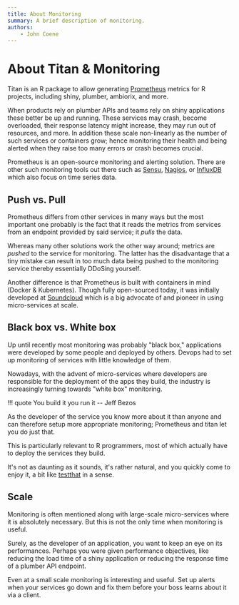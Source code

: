 ```yaml
---
title: About Monitoring
summary: A brief description of monitoring.
authors:
    - John Coene
---
```


# About Titan & Monitoring

Titan is an R package to allow generating [Prometheus](https://prometheus.io/) metrics for R projects, including shiny, plumber, ambiorix, and more.

When products rely on plumber APIs and teams rely on shiny applications these better be up and running. These services may crash, become overloaded, their response latency might increase, they may run out of resources, and more. In addition these scale non-linearly as the number of such services or containers grow; hence monitoring their health and being alerted when they raise too many errors or crash becomes crucial. 

Prometheus is an open-source monitoring and alerting solution. There are other such monitoring tools out there such as [Sensu](https://sensu.io/), [Nagios](https://www.nagios.org/), or [InfluxDB](https://www.influxdata.com/) which also focus on time series data.

## Push vs. Pull

Prometheus differs from other services in many ways but the most important one probably is the fact that it reads the metrics from services from an endpoint provided by said service; it _pulls_ the data. 

Whereas many other solutions work the other way around; metrics are _pushed_ to the service for monitoring. The latter has the disadvantage that a tiny mistake can result in too much data being pushed to the monitoring service thereby essentially DDoSing yourself.

Another difference is that Prometheus is built with containers in mind (Docker & Kubernetes). Though fully open-sourced today, it was initially developed at [Soundcloud](https://soundcloud.com/) which is a big advocate of and pioneer in using micro-services at scale.

## Black box vs. White box

Up until recently most monitoring was probably "black box," applications were developed by some people and deployed by others. Devops had to set up monitoring of services with little knowledge of them.

Nowadays, with the advent of micro-services where developers are responsible for the deployment of the apps they build, the industry is increasingly turning towards "white box" monitoring.

!!! quote
    You build it you run it -- Jeff Bezos

As the developer of the service you know more about it than anyone and can therefore setup more appropriate monitoring; Prometheus and titan let you do just that.

This is particularly relevant to R programmers, most of which actually have to deploy the services they build.

It's not as daunting as it sounds, it's rather natural, and you quickly come to enjoy it, a bit like [testthat](https://testthat.r-lib.org/) in a sense.

## Scale

Monitoring is often mentioned along with large-scale micro-services where it is absolutely necessary. But this is not the only time when monitoring is useful.

Surely, as the developer of an application, you want to keep an eye on its performances. Perhaps you were given performance objectives, like reducing the load time of a shiny application or reducing the response time of a plumber API endpoint.

Even at a small scale monitoring is interesting and useful. Set up alerts when your services go down and fix them before your boss learns about it via a client.
